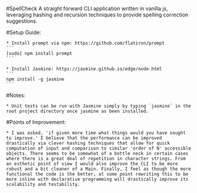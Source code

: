 #SpellCheck
    A straight forward CLI application written in vanilla js, leveraging hashing and recursion techniques to provide spelling correction suggestions.

#Setup Guide:

    * Install prompt via npm: https://github.com/flatiron/prompt
    ```
    [sudo] npm install prompt
    ```

    * Install Jasmine: https://jasmine.github.io/edge/node.html
    ```
    npm install -g jasmine
    ```

#Notes:

    * Unit tests can be run with Jasmine simply by typing `jasmine` in the root project directory once jasmine as been installed.

#Points of Improvement:

    * I was asked, 'if given more time what things would you have sought to improve.' I believe that the performance can be improved drastically via clever hashing techniques that allow for quick computation of input and comparison to similar 'order of N' accessible objects. There seems to be somewhat of a bottle neck in certain cases where there is a great deal of repetition in character strings. From an esthetic point of view I would also improve the CLI to be more robust and a bit cleaner of a Main. Finally, I feel as though the more functional the code is the better, at some point rewriting this to be more inline with declarative programming will drastically improve its scalability and testability.

